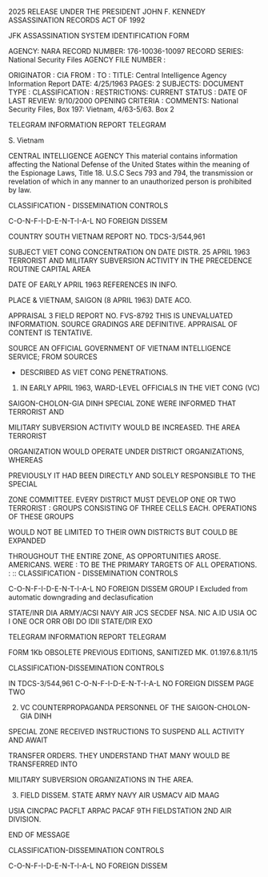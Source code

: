 2025 RELEASE UNDER THE PRESIDENT JOHN F. KENNEDY ASSASSINATION RECORDS ACT OF 1992

JFK ASSASSINATION SYSTEM
IDENTIFICATION FORM

AGENCY: NARA
RECORD NUMBER: 176-10036-10097
RECORD SERIES: National Security Files
AGENCY FILE NUMBER :

ORIGINATOR : CIA
FROM :
TO :
TITLE: Central Intelligence Agency Information Report
DATE: 4/25/1963
PAGES: 2
SUBJECTS:
DOCUMENT TYPE :
CLASSIFICATION :
RESTRICTIONS:
CURRENT STATUS :
DATE OF LAST REVIEW: 9/10/2000
OPENING CRITERIA :
COMMENTS: National Security Files, Box 197: Vietnam, 4/63-5/63. Box 2

TELEGRAM INFORMATION REPORT TELEGRAM

S. Vietnam

CENTRAL INTELLIGENCE AGENCY
This material contains information affecting the National Defense of the United States within the meaning of the Espionage Laws, Title 18. U.S.C Secs
793 and 794, the transmission or revelation of which in any manner to an unauthorized person is prohibited by law.

CLASSIFICATION - DISSEMINATION CONTROLS

C-O-N-F-I-D-E-N-T-I-A-L NO FOREIGN DISSEM

COUNTRY SOUTH VIETNAM REPORT NO. TDCS-3/544,961

SUBJECT VIET CONG CONCENTRATION ON DATE DISTR. 25 APRIL 1963
TERRORIST AND MILITARY
SUBVERSION ACTIVITY IN THE PRECEDENCE ROUTINE
CAPITAL AREA

DATE OF EARLY APRIL 1963 REFERENCES IN
INFO.

PLACE & VIETNAM, SAIGON (8 APRIL 1963)
DATE ACO.

APPRAISAL 3 FIELD REPORT NO. FVS-8792
THIS IS UNEVALUATED INFORMATION. SOURCE GRADINGS ARE DEFINITIVE. APPRAISAL OF CONTENT IS TENTATIVE.

SOURCE AN OFFICIAL GOVERNMENT OF VIETNAM INTELLIGENCE SERVICE; FROM SOURCES
- DESCRIBED AS VIET CONG PENETRATIONS.

1. IN EARLY APRIL 1963, WARD-LEVEL OFFICIALS IN THE VIET CONG (VC)

SAIGON-CHOLON-GIA DINH SPECIAL ZONE WERE INFORMED THAT TERRORIST AND

MILITARY SUBVERSION ACTIVITY WOULD BE INCREASED. THE AREA TERRORIST

ORGANIZATION WOULD OPERATE UNDER DISTRICT ORGANIZATIONS, WHEREAS

PREVIOUSLY IT HAD BEEN DIRECTLY AND SOLELY RESPONSIBLE TO THE SPECIAL

ZONE COMMITTEE. EVERY DISTRICT MUST DEVELOP ONE OR TWO TERRORIST
:
GROUPS CONSISTING OF THREE CELLS EACH. OPERATIONS OF THESE GROUPS

WOULD NOT BE LIMITED TO THEIR OWN DISTRICTS BUT COULD BE EXPANDED

THROUGHOUT THE ENTIRE ZONE, AS OPPORTUNITIES AROSE. AMERICANS. WERE
:
TO BE THE PRIMARY TARGETS OF ALL OPERATIONS.
:
::
CLASSIFICATION - DISSEMINATION CONTROLS

C-O-N-F-I-D-E-N-T-I-A-L NO FOREIGN DISSEM
GROUP I
Excluded from automatic
downgrading and
declasufication

STATE/INR DIA ARMY/ACSI NAVY AIR JCS SECDEF NSA. NIC A.ID USIA OC I ONE OCR ORR OBI DO IDII
STATE/DIR EXO

TELEGRAM INFORMATION REPORT TELEGRAM

FORM 1Kb
OBSOLETE PREVIOUS EDITIONS,
SANITIZED MK. 01.197.6.8.11/15

CLASSIFICATION-DISSEMINATION CONTROLS

IN
TDCS-3/544,961
C-O-N-F-I-D-E-N-T-I-A-L NO FOREIGN DISSEM PAGE TWO

2. VC COUNTERPROPAGANDA PERSONNEL OF THE SAIGON-CHOLON-GIA DINH

SPECIAL ZONE RECEIVED INSTRUCTIONS TO SUSPEND ALL ACTIVITY AND AWAIT

TRANSFER ORDERS. THEY UNDERSTAND THAT MANY WOULD BE TRANSFERRED INTO

MILITARY SUBVERSION ORGANIZATIONS IN THE AREA.

3. FIELD DISSEM. STATE ARMY NAVY AIR USMACV AID MAAG

USIA CINCPAC PACFLT ARPAC PACAF 9TH FIELDSTATION 2ND AIR
DIVISION.

END OF MESSAGE

CLASSIFICATION-DISSEMINATION CONTROLS

C-O-N-F-I-D-E-N-T-I-A-L NO FOREIGN DISSEM
